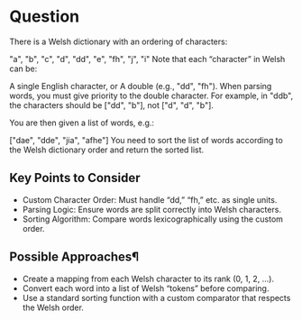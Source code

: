 # Question

There is a Welsh dictionary with an ordering of characters:

"a", "b", "c", "d", "dd", "e", "fh", "j", "i"
Note that each “character” in Welsh can be:

A single English character, or
A double (e.g., "dd", "fh").
When parsing words, you must give priority to the double character.
For example, in "ddb", the characters should be ["dd", "b"], not ["d", "d", "b"].

You are then given a list of words, e.g.:

["dae", "dde", "jia", "afhe"]
You need to sort the list of words according to the Welsh dictionary order and return the sorted list.

## Key Points to Consider

- Custom Character Order: Must handle “dd,” “fh,” etc. as single units.
- Parsing Logic: Ensure words are split correctly into Welsh characters.
- Sorting Algorithm: Compare words lexicographically using the custom order.

## Possible Approaches¶

- Create a mapping from each Welsh character to its rank (0, 1, 2, …).
- Convert each word into a list of Welsh “tokens” before comparing.
- Use a standard sorting function with a custom comparator that respects the Welsh order.
